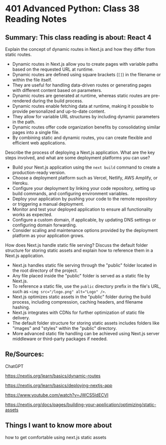 # 401 Advanced Python: Class 38 Reading Notes

## Summary: This class reading is about: React 4

Explain the concept of dynamic routes in Next.js and how they differ from static routes.

- Dynamic routes in Next.js allow you to create pages with variable paths based on the requested URL at runtime.
- Dynamic routes are defined using square brackets (`[]`) in the filename or within the file itself.
- They are useful for handling data-driven routes or generating pages with different content based on parameters.
- Dynamic routes are generated at runtime, whereas static routes are pre-rendered during the build process.
- Dynamic routes enable fetching data at runtime, making it possible to provide personalized and up-to-date content.
- They allow for variable URL structures by including dynamic parameters in the path.
- Dynamic routes offer code organization benefits by consolidating similar pages into a single file.
- By combining static and dynamic routes, you can create flexible and efficient web applications.

Describe the process of deploying a Next.js application. What are the key steps involved, and what are some deployment platforms you can use?

- Build your Next.js application using the `next build` command to create a production-ready version.
- Choose a deployment platform such as Vercel, Netlify, AWS Amplify, or Heroku.
- Configure your deployment by linking your code repository, setting up build commands, and configuring environment variables.
- Deploy your application by pushing your code to the remote repository or triggering a manual deployment.
- Monitor and test your deployed application to ensure all functionality works as expected.
- Configure a custom domain, if applicable, by updating DNS settings or configuring domain forwarding.
- Consider scaling and maintenance options provided by the deployment platform as your application grows.

How does Next.js handle static file serving? Discuss the default folder structure for storing static assets and explain how to reference them in a Next.js application.

- Next.js handles static file serving through the "public" folder located in the root directory of the project.
- Any file placed inside the "public" folder is served as a static file by Next.js.
- To reference a static file, use the `public` directory prefix in the file's URL, such as `<img src="/logo.png" alt="Logo" />`.
- Next.js optimizes static assets in the "public" folder during the build process, including compression, caching headers, and filename hashing.
- Next.js integrates with CDNs for further optimization of static file delivery.
- The default folder structure for storing static assets includes folders like "images" and "styles" within the "public" directory.
- More advanced static file handling can be achieved using Next.js server middleware or third-party packages if needed.

## Re/Sources:

ChatGPT

https://nextjs.org/learn/basics/dynamic-routes

https://nextjs.org/learn/basics/deploying-nextjs-app

https://www.youtube.com/watch?v=JWCS5IdECVI

https://nextjs.org/docs/pages/building-your-application/optimizing/static-assets


## Things I want to know more about

how to get comfortable using next.js static assets




